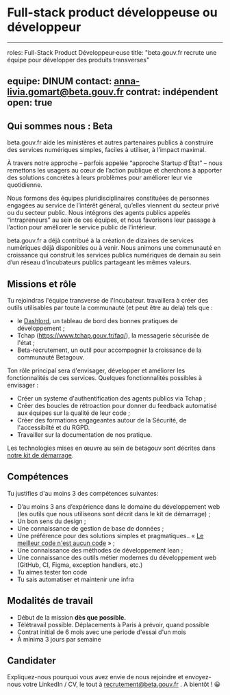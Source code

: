 # Full-stack product développeuse ou développeur

---
roles: Full-Stack Product Développeur·euse
title: "beta.gouv.fr recrute une équipe pour développer des produits transverses"

equipe: DINUM
contact: anna-livia.gomart@beta.gouv.fr
contrat: indépendent
open: true
---

## Qui sommes nous : Beta 

beta.gouv.fr aide les ministères et autres partenaires publics à construire des services numériques simples, faciles à utiliser, à l’impact maximal. 

À travers notre approche – parfois appelée “approche Startup d’État” – nous remettons les usagers au cœur de l’action publique et cherchons à apporter des solutions concrètes à leurs problèmes pour améliorer leur vie quotidienne.

Nous formons des équipes pluridisciplinaires constituées de personnes engagées au service de l’intérêt général, qu’elles viennent du secteur privé ou du secteur public. Nous intégrons des agents publics appelés “intrapreneurs” au sein de ces équipes, et nous favorisons leur passage à l’action pour améliorer le service public de l’intérieur.

beta.gouv.fr a déjà contribué à la création de dizaines de services numériques déjà disponibles ou à venir. Nous animons une communauté en croissance qui construit les services publics numériques de demain au sein d’un réseau d’incubateurs publics partageant les mêmes valeurs.

## Missions et rôle

Tu rejoindras l'équipe transverse de l'Incubateur. travaillera à créer des outils utilisables par toute la communauté (et peut être au dela) tels que :

* le [Dashlord](https://dashlord.incubateur.net/), un tableau de bord des bonnes pratiques de développement ;
* Tchap (https://www.tchap.gouv.fr/faq/), la messagerie sécurisée de l'état ;
* Beta-recrutement, un outil pour accompagner la croissance de la communauté Betagouv.

Ton rôle principal sera d'envisager, développer et améliorer les fonctionnalités de ces services. Quelques fonctionnalités possibles à envisager :

* Créer un systeme d'authentification des agents publics via Tchap ;
* Créer des boucles de rétroaction pour donner du feedback automatisé aux équipes sur la qualité de leur code ;
* Créer des formations engageantes autour de la Sécurité, de l'accessibilté et du RGPD.
* Travailler sur la documentation de nos pratique.

Les technologies mises en œuvre au sein de betagouv sont décrites dans [notre kit de démarrage](https://doc.incubateur.net/communaute/gerer-sa-startup-detat-ou-de-territoires-au-quotidien/la-vie-dune-se/construction/kit-de-demarrage).


## Compétences

Tu justifies d'au moins 3 des compétences suivantes:

* D’au moins 3 ans d’expérience dans le domaine du développement web (les outils que nous utiliseons sont décrit dans le kit de démarrage) ;
* Un bon sens du design ; 
* Une connaissance de gestion de base de données  ;
* Une préférence pour des solutions simples et pragmatiques.. « [Le meilleur code n'est aucun code](https://blog.codinghorror.com/the-best-code-is-no-code-at-all/) » ;
* Une connaissance des méthodes de développement lean ;
* Une connaissance des outils métier modernes du développement web (GitHub, CI, Figma, exception handlers, etc.)
* Tu aimes tester ton code 
* Tu sais automatiser et maintenir une infra 

## Modalités de travail

* Début de la mission **dès que possible.**
* Télétravail possible. Déplacements à Paris à prévoir, quand possible
* Contrat initial de 6 mois avec une periode d'essai d'un mois
* À minima 3 jours par semaine

## Candidater

Expliquez-nous pourquoi vous avez envie de nous rejoindre et envoyez-nous votre LinkedIn / CV, le tout à recrutement@beta.gouv.fr . A bientôt ! 😀
